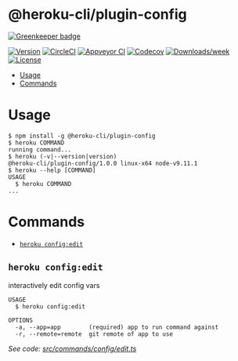 @heroku-cli/plugin-config
=========================

[![Greenkeeper badge](https://badges.greenkeeper.io/heroku/heroku-cli-plugin-config.svg)](https://greenkeeper.io/)



[![Version](https://img.shields.io/npm/v/@heroku-cli/plugin-config.svg)](https://npmjs.org/package/@heroku-cli/plugin-config)
[![CircleCI](https://circleci.com/gh/heroku/heroku-cli-plugin-config/tree/master.svg?style=shield)](https://circleci.com/gh/heroku/heroku-cli-plugin-config/tree/master)
[![Appveyor CI](https://ci.appveyor.com/api/projects/status/github/heroku/heroku-cli-plugin-config?branch=master&svg=true)](https://ci.appveyor.com/project/heroku/heroku-cli-plugin-config/branch/master)
[![Codecov](https://codecov.io/gh/heroku/heroku-cli-plugin-config/branch/master/graph/badge.svg)](https://codecov.io/gh/heroku/heroku-cli-plugin-config)
[![Downloads/week](https://img.shields.io/npm/dw/@heroku-cli/plugin-config.svg)](https://npmjs.org/package/@heroku-cli/plugin-config)
[![License](https://img.shields.io/npm/l/@heroku-cli/plugin-config.svg)](https://github.com/heroku/heroku-cli-plugin-config/blob/master/package.json)

<!-- toc -->
* [Usage](#usage)
* [Commands](#commands)
<!-- tocstop -->
# Usage
<!-- usage -->
```sh-session
$ npm install -g @heroku-cli/plugin-config
$ heroku COMMAND
running command...
$ heroku (-v|--version|version)
@heroku-cli/plugin-config/1.0.0 linux-x64 node-v9.11.1
$ heroku --help [COMMAND]
USAGE
  $ heroku COMMAND
...
```
<!-- usagestop -->
# Commands
<!-- commands -->
* [`heroku config:edit`](#heroku-configedit)

## `heroku config:edit`

interactively edit config vars

```
USAGE
  $ heroku config:edit

OPTIONS
  -a, --app=app        (required) app to run command against
  -r, --remote=remote  git remote of app to use
```

_See code: [src/commands/config/edit.ts](https://github.com/heroku/heroku-cli-plugin-config/blob/v1.0.0/src/commands/config/edit.ts)_
<!-- commandsstop -->
